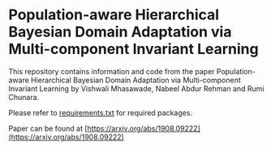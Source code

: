 # Population-aware Hierarchical Bayesian Domain Adaptation via Multi-component Invariant Learning
This repository contains information and code from the paper Population-aware Hierarchical Bayesian Domain Adaptation via Multi-component Invariant Learning by Vishwali Mhasawade, Nabeel Abdur Rehman and Rumi Chunara.


Please refer to [requirements.txt](./requirements.txt) for required packages.

Paper can be found at [https://arxiv.org/abs/1908.09222](https://arxiv.org/abs/1908.09222)



